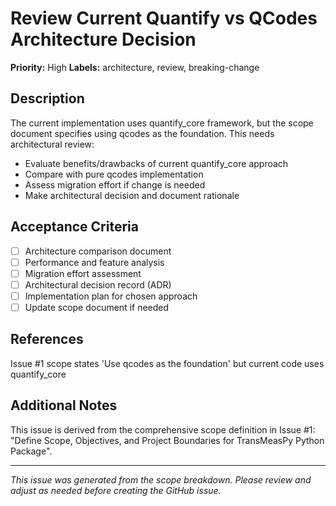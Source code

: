 # Review Current Quantify vs QCodes Architecture Decision

**Priority:** High
**Labels:** architecture, review, breaking-change

## Description

The current implementation uses quantify_core framework, but the scope document specifies using qcodes as the foundation. This needs architectural review:
- Evaluate benefits/drawbacks of current quantify_core approach
- Compare with pure qcodes implementation
- Assess migration effort if change is needed
- Make architectural decision and document rationale

## Acceptance Criteria

- [ ] Architecture comparison document
- [ ] Performance and feature analysis
- [ ] Migration effort assessment
- [ ] Architectural decision record (ADR)
- [ ] Implementation plan for chosen approach
- [ ] Update scope document if needed

## References

Issue #1 scope states 'Use qcodes as the foundation' but current code uses quantify_core

## Additional Notes

This issue is derived from the comprehensive scope definition in Issue #1: "Define Scope, Objectives, and Project Boundaries for TransMeasPy Python Package".

---

*This issue was generated from the scope breakdown. Please review and adjust as needed before creating the GitHub issue.*
